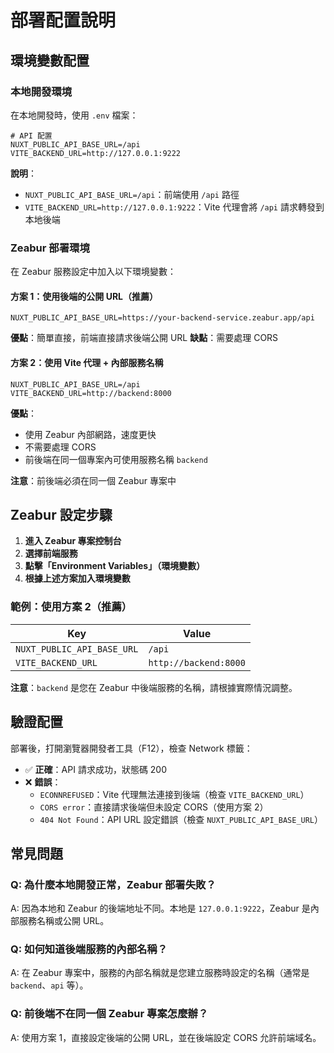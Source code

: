 # 部署配置說明

## 環境變數配置

### 本地開發環境

在本地開發時，使用 `.env` 檔案：

```env
# API 配置
NUXT_PUBLIC_API_BASE_URL=/api
VITE_BACKEND_URL=http://127.0.0.1:9222
```

**說明**：
- `NUXT_PUBLIC_API_BASE_URL=/api`：前端使用 `/api` 路徑
- `VITE_BACKEND_URL=http://127.0.0.1:9222`：Vite 代理會將 `/api` 請求轉發到本地後端

### Zeabur 部署環境

在 Zeabur 服務設定中加入以下環境變數：

#### 方案 1：使用後端的公開 URL（推薦）

```env
NUXT_PUBLIC_API_BASE_URL=https://your-backend-service.zeabur.app/api
```

**優點**：簡單直接，前端直接請求後端公開 URL
**缺點**：需要處理 CORS

#### 方案 2：使用 Vite 代理 + 內部服務名稱

```env
NUXT_PUBLIC_API_BASE_URL=/api
VITE_BACKEND_URL=http://backend:8000
```

**優點**：
- 使用 Zeabur 內部網路，速度更快
- 不需要處理 CORS
- 前後端在同一個專案內可使用服務名稱 `backend`

**注意**：前後端必須在同一個 Zeabur 專案中

## Zeabur 設定步驟

1. **進入 Zeabur 專案控制台**
2. **選擇前端服務**
3. **點擊「Environment Variables」（環境變數）**
4. **根據上述方案加入環境變數**

### 範例：使用方案 2（推薦）

| Key | Value |
|-----|-------|
| `NUXT_PUBLIC_API_BASE_URL` | `/api` |
| `VITE_BACKEND_URL` | `http://backend:8000` |

**注意**：`backend` 是您在 Zeabur 中後端服務的名稱，請根據實際情況調整。

## 驗證配置

部署後，打開瀏覽器開發者工具（F12），檢查 Network 標籤：

- ✅ **正確**：API 請求成功，狀態碼 200
- ❌ **錯誤**：
  - `ECONNREFUSED`：Vite 代理無法連接到後端（檢查 `VITE_BACKEND_URL`）
  - `CORS error`：直接請求後端但未設定 CORS（使用方案 2）
  - `404 Not Found`：API URL 設定錯誤（檢查 `NUXT_PUBLIC_API_BASE_URL`）

## 常見問題

### Q: 為什麼本地開發正常，Zeabur 部署失敗？

A: 因為本地和 Zeabur 的後端地址不同。本地是 `127.0.0.1:9222`，Zeabur 是內部服務名稱或公開 URL。

### Q: 如何知道後端服務的內部名稱？

A: 在 Zeabur 專案中，服務的內部名稱就是您建立服務時設定的名稱（通常是 `backend`、`api` 等）。

### Q: 前後端不在同一個 Zeabur 專案怎麼辦？

A: 使用方案 1，直接設定後端的公開 URL，並在後端設定 CORS 允許前端域名。
